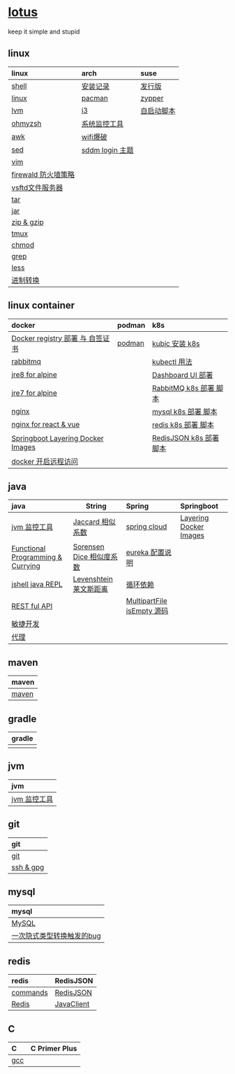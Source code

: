 # [lotus](https://bougainvilleas.github.io/lotus/)
keep it simple and stupid

## linux

| **linux**                                     | **arch**                            | **suse**                       |
|:----------------------------------------------|:------------------------------------|:-------------------------------|
| [shell](linux/shell.md)                       | [安装记录](linux/arch/install.md)       | [发行版](linux/suse/microos.md)   |
| [linux](linux/linux.md)                       | [pacman](linux/arch/pacman.md)      | [zypper](linux/suse/zypper.md) |
| [lvm](linux/tools/lvm.md)                     | [i3](linux/arch/i3.md)              | [自启动脚本](linux/suse/init.md)    |
| [ohmyzsh](linux/tools/ohmyzsh.md)             | [系统监控工具](linux/arch/monitor.md)     |                                |
| [awk](linux/tools/awk.md)                     | [wifi爆破](linux/arch/aircrack-ng.md) |                                |
| [sed](linux/tools/sed.md)                     | [sddm login 主题](linux/arch/sddm.md) |                                |
| [vim](linux/tools/vim.md)                     |                                     |                                |
| [firewald 防火墙策略](linux/tools/firewall-cmd.md) |                                     |                                |
| [vsftd文件服务器](linux/tools/vsftpd.md)           |                                     |                                |
| [tar](linux/tools/tar.md)                     |                                     |                                |
| [jar](linux/tools/jar.md)                     |                                     |                                |
| [zip & gzip](linux/tools/zip.md)              |                                     |                                |
| [tmux](linux/tools/tmux.md)                   |                                     |                                |
| [chmod](linux/tools/chmod.md)                 |                                     |                                |
| [grep](linux/tools/grep.md)                   |                                     |                                |
| [less](linux/tools/less.md)                   |                                     |                                |
| [进制转换](linux/decimal.md)                      |                                     |                                |

## linux container

| **docker**                                                     | **podman**                           | **k8s**                                          |
|:---------------------------------------------------------------|:-------------------------------------|:-------------------------------------------------|
| [Docker registry 部署 与 自签证书](linux/lxc/registry/registry.md)    | [podman](linux/lxc/podman/podman.md) | [kubic 安装 k8s](linux/lxc/k8s/kubic.md)           |
| [rabbitmq](linux/lxc/docker/rabbitmq.md)                       |                                      | [kubectl 用法](linux/lxc/k8s/kubectl.md)           |
| [jre8 for alpine](linux/lxc/jre8/jre84alpine.md)               |                                      | [Dashboard UI 部署](linux/lxc/k8s/dashbord-ui.md)  |
| [jre7 for alpine](linux/lxc/jre7/jre74alpine.md)               |                                      | [RabbitMQ k8s 部署 脚本](linux/lxc/k8s/rabbitmq.md)  |
| [nginx](linux/lxc/docker/nginx.md)                             |                                      | [mysql k8s 部署 脚本](linux/lxc/k8s/mysql.yaml)      |
| [nginx for react & vue](linux/lxc/nginx/nginx4js.md)           |                                      | [redis k8s 部署 脚本](linux/lxc/k8s/redis.yaml)      |
| [Springboot Layering Docker Images](java/spring/boot/layer.md) |                                      | [RedisJSON k8s 部署 脚本](linux/lxc/k8s/rejson.yaml) |
| [docker 开启远程访问](linux/lxc/docker/docker.md)                    |                                      |                                                  |

## java

| **java**                                                | **String**                                      | **Spring**                                               | **Springboot**                                      |
|:--------------------------------------------------------|-------------------------------------------------|:---------------------------------------------------------|:----------------------------------------------------|
| [jvm 监控工具](jvm/tools.md)                                | [Jaccard 相似系数](java/string/Jaccard.md)          | [spring cloud](java/spring/cloud/springcloud.md)         | [Layering Docker Images](java/spring/boot/layer.md) |
| [Functional Programming & Currying](java/functional.md) | [Sorensen Dice 相似度系数](java/string/dice.md)      | [eureka 配置说明](java/spring/cloud/eureka.md)               |                                                     |
| [jshell java REPL](java/jshell.md)                      | [Levenshtein 莱文斯距离](java/string/Levenshtein.md) | [循环依赖](java/spring/cyclic-dependencies.md)               |                                                     |
| [REST ful API](java/RESTfulAPI.md)                      |                                                 | [MultipartFile isEmpty 源码](java/spring/MultipartFile.md) |                                                     |
| [敏捷开发](java/TDD.md)                                     |                                                 |                                                          |                                                     |
| [代理](java/proxy.md)                                     |                                                 |                                                          |                                                     |

## maven

| **maven**            |
|:---------------------|
| [maven](java/mvn.md) |

## gradle

| **gradle** |
|:-----------|
|            |

## jvm

| **jvm**                  |
|:-------------------------|
| [jvm 监控工具](jvm/tools.md) |



## git

| **git**                     |
|:----------------------------|
| [git](git/git.md)           |
| [ssh & gpg](git/ssh_gpg.md) |

## mysql

| **mysql**                                  |
|:-------------------------------------------|
| [MySQL](mysql/database.md)                 |
| [一次隐式类型转换触发的bug](mysql/type-conversion.md) |

## redis

| **redis**                     | **RedisJSON**                  |
|:------------------------------|:-------------------------------|
| [commands](redis/commands.md) | [RedisJSON](redis/rejson.md)   |
| [Redis](redis/redis.md)       | [JavaClient](redis/Jrejson.md) |

## C

| **C**           | **C Primer Plus** |
|:----------------|:------------------|
| [gcc](c/gcc.md) ||